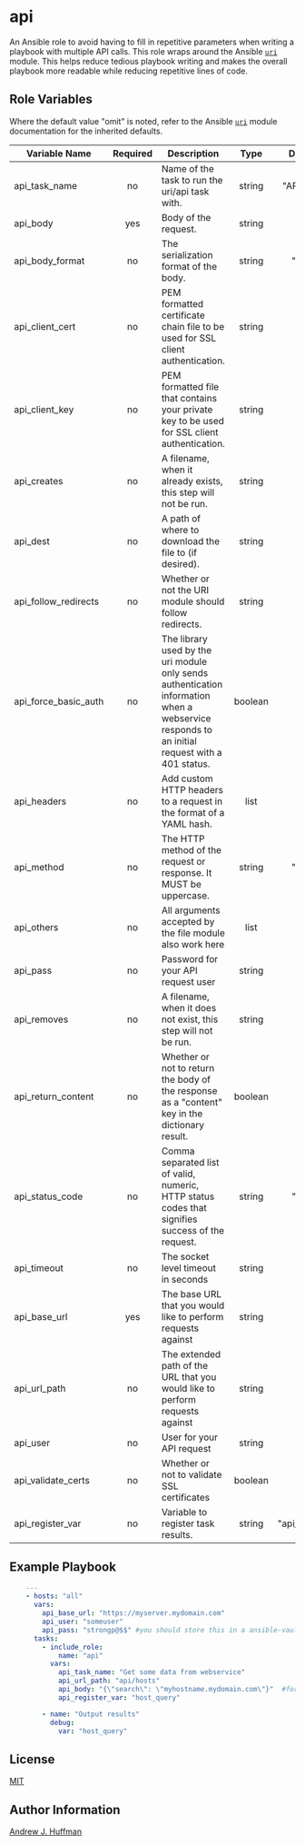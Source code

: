 # api
An Ansible role to avoid having to fill in repetitive parameters when writing a playbook with multiple API calls.  This role wraps around the Ansible [`uri`](https://docs.ansible.com/ansible/latest/modules/uri_module.html#uri-module) module.  This helps reduce tedious playbook writing and makes the overall playbook more readable while reducing repetitive lines of code.

## Role Variables
Where the default value "omit" is noted, refer to the Ansible [`uri`](https://docs.ansible.com/ansible/latest/modules/uri_module.html#uri-module) module documentation for the inherited defaults.

|Variable Name|Required|Description|Type|Default|
|---|:---:|---|:---:|:---:|
|api_task_name|no|Name of the task to run the uri/api task with.|string|"API Task"|
|api_body|yes|Body of the request.|string|omit|
|api_body_format|no|The serialization format of the body.|string|"json"|
|api_client_cert|no|PEM formatted certificate chain file to be used for SSL client authentication.|string|omit|
|api_client_key|no|PEM formatted file that contains your private key to be used for SSL client authentication.|string|omit|
|api_creates|no|A filename, when it already exists, this step will not be run.|string|omit|
|api_dest|no|A path of where to download the file to (if desired).|string|omit|
|api_follow_redirects|no|Whether or not the URI module should follow redirects.|string|omit|
|api_force_basic_auth|no|The library used by the uri module only sends authentication information when a webservice responds to an initial request with a 401 status.|boolean|True|
|api_headers|no|Add custom HTTP headers to a request in the format of a YAML hash.|list|omit|
|api_method|no|The HTTP method of the request or response. It MUST be uppercase.|string|"GET"|
|api_others|no|All arguments accepted by the file module also work here|list|omit|
|api_pass|no|Password for your API request user|string|""|
|api_removes|no|A filename, when it does not exist, this step will not be run.|string|omit|
|api_return_content|no|Whether or not to return the body of the response as a "content" key in the dictionary result.|boolean|omit|
|api_status_code|no|Comma separated list of valid, numeric, HTTP status codes that signifies success of the request.|string|"200"|
|api_timeout|no|The socket level timeout in seconds|string|omit|
|api_base_url|yes|The base URL that you would like to perform requests against|string|""|
|api_url_path|no|The extended path of the URL that you would like to perform requests against|string|""|
|api_user|no|User for your API request|string|omit|
|api_validate_certs|no|Whether or not to validate SSL certificates|boolean|omit|
|api_register_var|no|Variable to register task results.|string|"api_results"|

## Example Playbook
```yaml
    ---
    - hosts: "all"
      vars:
        api_base_url: "https://myserver.mydomain.com"
        api_user: "someuser"
        api_pass: "strongp@$$" #you should store this in a ansible-vault
      tasks:
        - include_role:
            name: "api"
          vars:
            api_task_name: "Get some data from webservice"
            api_url_path: "api/hosts"
            api_body: "{\"search\": \"myhostname.mydomain.com\"}"  #for large bodies, use a template lookup here
            api_register_var: "host_query"

        - name: "Output results"
          debug:
            var: "host_query"             
```
## License
[MIT](LICENSE)

## Author Information
[Andrew J. Huffman](mailto:ahuffman@redhat.com)
